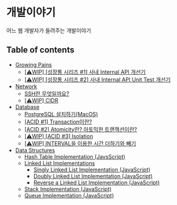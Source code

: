 # 개발이야기

어느 웹 개발자가 들려주는 개발이야기

## Table of contents

- [Growing Pains](growing-pains)
    - [[⚠️WIP] [성장통 시리즈 #1] 사내 Internal API 개선기](growing-pains/1-internalapi-개선기)
    - [[⚠️WIP] [성장통 시리즈 #2] 사내 Internal API Unit Test 개선기](growing-pains/2-internalapi-unittest-개선기)
- [Network](network)
    - [SSH란 무엇일까요?](network/ssh)
    - [[⚠️WIP] CIDR](network/cidr)
- [Database](database)
    - [PostgreSQL 설치하기(MacOS)](database/installation(postgres))
    - [[ACID #1] Transaction이란?](database/acid/transaction)
    - [[ACID #2] Atomicity란? 아토믹한 트랜잭션이란?](database/acid/atomicity)
    - [[⚠️WIP] [ACID #3] Isolation](database/acid/isolation)
    - [[⚠️WIP] INTERVAL을 이용한 시간 더하기와 빼기](database/interval)
- [Data Structures](data-structures)
    - [Hash Table Implementation (JavsScript)](data-structures/hash-tables)
    - [Linked List Implementations](data-structures/linked-lists)
        - [Singly Linked List Implementation (JavaScript)](data-structures/linked-lists/singly-linked-list)
        - [Doubly Linked List Implementation (JavaScript)](data-structures/linked-lists/doubly-linked-list)
        - [Reverse a Linked List Implementation (JavaScript)](data-structures/linked-lists/reverse-a-linked-list)
    - [Stack Implementation (JavaScript)](data-structures/stacks)
    - [Queue Implementation (JavaScript)](data-structures/queues)